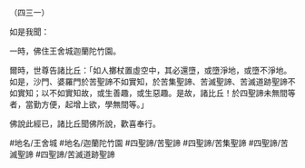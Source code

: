 （四三一）

如是我聞：

一時，佛住王舍城迦蘭陀竹園。

爾時，世尊告諸比丘：「如人擲杖置虛空中，其必還墮，或墮淨地，或墮不淨地。如是，沙門、婆羅門於苦聖諦不如實知，於苦集聖諦、苦滅聖諦、苦滅道跡聖諦不如實知；以不如實知故，或生善趣，或生惡趣。是故，諸比丘！於四聖諦未無間等者，當勤方便，起增上欲，學無間等。」

佛說此經已，諸比丘聞佛所說，歡喜奉行。

#地名/王舍城
#地名/迦蘭陀竹園
#四聖諦/苦聖諦
#四聖諦/苦集聖諦
#四聖諦/苦滅聖諦
#四聖諦/苦滅道跡聖諦
